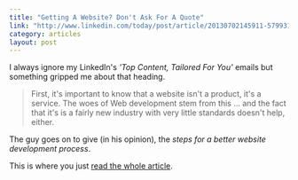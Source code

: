 ```yaml
---
title: "Getting A Website? Don't Ask For A Quote"
link: "http://www.linkedin.com/today/post/article/20130702145911-5799319-getting-a-website-don-t-ask-for-a-quote"
category: articles
layout: post
---
```


I always ignore my LinkedIn's _'Top Content, Tailored For You'_ emails but
something gripped me about that heading.

> First, it's important to know that a website isn't a product, it's a service.
> The woes of Web development stem from this ... and the fact that it's is a
> fairly new industry with very little standards doesn't help, either.

The guy goes on to give (in his opinion), the _steps for a better website
development process_.

This is where you just [read the whole article][1].

[1]: http://www.linkedin.com/today/post/article/20130702145911-5799319-getting-a-website-don-t-ask-for-a-quote
